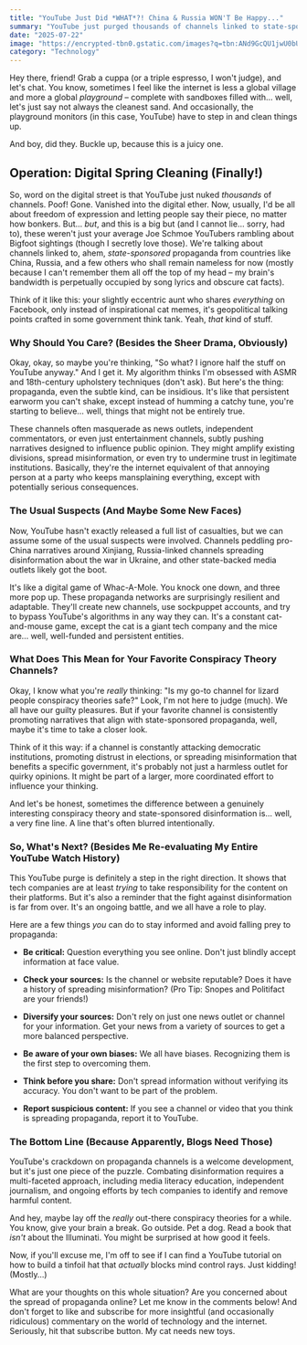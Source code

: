 ```yaml
---
title: "YouTube Just Did *WHAT*?! China & Russia WON'T Be Happy..."
summary: "YouTube just purged thousands of channels linked to state-sponsored propaganda from China, Russia, and other countries. Find out what happened, why it matters, and whether your favorite conspiracy theory channel is safe (probably not from *me* teasing you about it)."
date: "2025-07-22"
image: "https://encrypted-tbn0.gstatic.com/images?q=tbn:ANd9GcQU1jwU0bUKrHTaa0cZQjwGk80XhJ_lTZcgcQ&s"
category: "Technology"
---
```


Hey there, friend! Grab a cuppa (or a triple espresso, I won't judge), and let's chat. You know, sometimes I feel like the internet is less a global village and more a global _playground_ – complete with sandboxes filled with… well, let's just say not always the cleanest sand. And occasionally, the playground monitors (in this case, YouTube) have to step in and clean things up.

And boy, did they. Buckle up, because this is a juicy one.

## Operation: Digital Spring Cleaning (Finally!)

So, word on the digital street is that YouTube just nuked _thousands_ of channels. Poof! Gone. Vanished into the digital ether. Now, usually, I'd be all about freedom of expression and letting people say their piece, no matter how bonkers. But… _but_, and this is a big but (and I cannot lie… sorry, had to), these weren't just your average Joe Schmoe YouTubers rambling about Bigfoot sightings (though I secretly love those). We're talking about channels linked to, ahem, _state-sponsored_ propaganda from countries like China, Russia, and a few others who shall remain nameless for now (mostly because I can't remember them all off the top of my head – my brain's bandwidth is perpetually occupied by song lyrics and obscure cat facts).

Think of it like this: your slightly eccentric aunt who shares _everything_ on Facebook, only instead of inspirational cat memes, it's geopolitical talking points crafted in some government think tank. Yeah, _that_ kind of stuff.

### Why Should You Care? (Besides the Sheer Drama, Obviously)

Okay, okay, so maybe you're thinking, "So what? I ignore half the stuff on YouTube anyway." And I get it. My algorithm thinks I'm obsessed with ASMR and 18th-century upholstery techniques (don't ask). But here's the thing: propaganda, even the subtle kind, can be insidious. It's like that persistent earworm you can't shake, except instead of humming a catchy tune, you're starting to believe… well, things that might not be entirely true.

These channels often masquerade as news outlets, independent commentators, or even just entertainment channels, subtly pushing narratives designed to influence public opinion. They might amplify existing divisions, spread misinformation, or even try to undermine trust in legitimate institutions. Basically, they're the internet equivalent of that annoying person at a party who keeps mansplaining everything, except with potentially serious consequences.

### The Usual Suspects (And Maybe Some New Faces)

Now, YouTube hasn't exactly released a full list of casualties, but we can assume some of the usual suspects were involved. Channels peddling pro-China narratives around Xinjiang, Russia-linked channels spreading disinformation about the war in Ukraine, and other state-backed media outlets likely got the boot.

It's like a digital game of Whac-A-Mole. You knock one down, and three more pop up. These propaganda networks are surprisingly resilient and adaptable. They'll create new channels, use sockpuppet accounts, and try to bypass YouTube's algorithms in any way they can. It's a constant cat-and-mouse game, except the cat is a giant tech company and the mice are… well, well-funded and persistent entities.

### What Does This Mean for Your Favorite Conspiracy Theory Channels?

Okay, I know what you're _really_ thinking: "Is my go-to channel for lizard people conspiracy theories safe?" Look, I'm not here to judge (much). We all have our guilty pleasures. But if your favorite channel is consistently promoting narratives that align with state-sponsored propaganda, well, maybe it's time to take a closer look.

Think of it this way: if a channel is constantly attacking democratic institutions, promoting distrust in elections, or spreading misinformation that benefits a specific government, it's probably not just a harmless outlet for quirky opinions. It might be part of a larger, more coordinated effort to influence your thinking.

And let's be honest, sometimes the difference between a genuinely interesting conspiracy theory and state-sponsored disinformation is… well, a very fine line. A line that's often blurred intentionally.

### So, What's Next? (Besides Me Re-evaluating My Entire YouTube Watch History)

This YouTube purge is definitely a step in the right direction. It shows that tech companies are at least _trying_ to take responsibility for the content on their platforms. But it's also a reminder that the fight against disinformation is far from over. It's an ongoing battle, and we all have a role to play.

Here are a few things _you_ can do to stay informed and avoid falling prey to propaganda:

- **Be critical:** Question everything you see online. Don't just blindly accept information at face value.

- **Check your sources:** Is the channel or website reputable? Does it have a history of spreading misinformation? (Pro Tip: Snopes and Politifact are your friends!)

- **Diversify your sources:** Don't rely on just one news outlet or channel for your information. Get your news from a variety of sources to get a more balanced perspective.

- **Be aware of your own biases:** We all have biases. Recognizing them is the first step to overcoming them.

- **Think before you share:** Don't spread information without verifying its accuracy. You don't want to be part of the problem.

- **Report suspicious content:** If you see a channel or video that you think is spreading propaganda, report it to YouTube.

### The Bottom Line (Because Apparently, Blogs Need Those)

YouTube's crackdown on propaganda channels is a welcome development, but it's just one piece of the puzzle. Combating disinformation requires a multi-faceted approach, including media literacy education, independent journalism, and ongoing efforts by tech companies to identify and remove harmful content.

And hey, maybe lay off the _really_ out-there conspiracy theories for a while. You know, give your brain a break. Go outside. Pet a dog. Read a book that _isn't_ about the Illuminati. You might be surprised at how good it feels.

Now, if you'll excuse me, I'm off to see if I can find a YouTube tutorial on how to build a tinfoil hat that _actually_ blocks mind control rays. Just kidding! (Mostly…)

What are your thoughts on this whole situation? Are you concerned about the spread of propaganda online? Let me know in the comments below! And don't forget to like and subscribe for more insightful (and occasionally ridiculous) commentary on the world of technology and the internet. Seriously, hit that subscribe button. My cat needs new toys.
